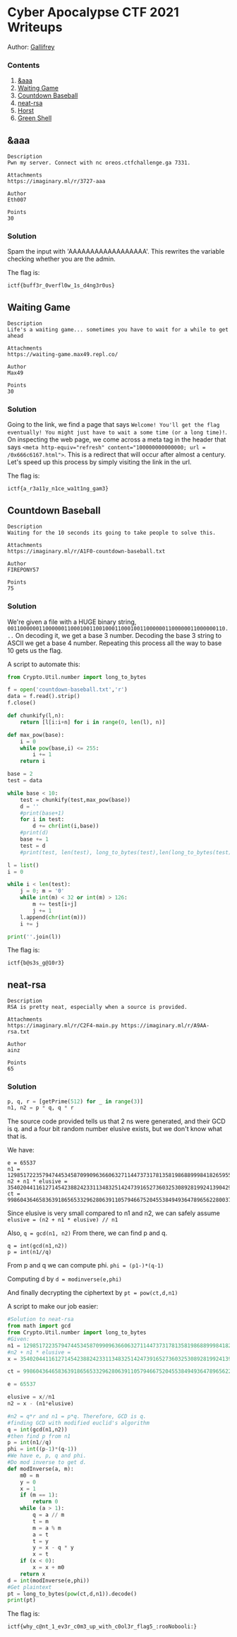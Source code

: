 # Cyber Apocalypse CTF 2021 Writeups
Author: [Gallifrey](https://github.com/gall1frey)

### Contents
1. [&aaa](#aaa)
2. [Waiting Game](#waiting-game)
3. [Countdown Baseball](#countdown-baseball)
4. [neat-rsa](#neat-rsa)
5. [Horst](#horst)
6. [Green Shell](#green-shell)


## &aaa<a name="aaa"></a>
```
Description
Pwn my server. Connect with nc oreos.ctfchallenge.ga 7331.

Attachments
https://imaginary.ml/r/3727-aaa

Author
Eth007

Points
30
```
### Solution
Spam the input with 'AAAAAAAAAAAAAAAAAA'. This rewrites the variable checking whether you are the admin.

The flag is:
```
ictf{buff3r_0verfl0w_1s_d4ng3r0us}
```

## Waiting Game<a name="waiting-game"></a>
```
Description
Life's a waiting game... sometimes you have to wait for a while to get ahead

Attachments
https://waiting-game.max49.repl.co/

Author
Max49

Points
30
```
### Solution
Going to the link, we find a page that says ```Welcome! You'll get the flag eventually! You might just have to wait a some time (or a long time)!```.
On inspecting the web page, we come across a meta tag in the header that says ```<meta http-equiv="refresh" content="100000000000000; url = /0x666c6167.html">```.
This is a redirect that will occur after almost a century. Let's speed up this process by simply visiting the link in the url.

The flag is:
```
ictf{a_r3a11y_n1ce_wa1t1ng_gam3}
```

## Countdown Baseball<a name="countdown-baseball"></a>
```
Description
Waiting for the 10 seconds its going to take people to solve this.

Attachments
https://imaginary.ml/r/A1F0-countdown-baseball.txt

Author
FIREPONY57

Points
75
```
### Solution

We're given a file with a HUGE binary string, ```001100000011000000110001001100100011000100110000001100000011000000110...``` On decoding it, we get a base 3 number. Decoding the base 3 string to ASCII we get a base 4 number. Repeating this process all the way to base 10 gets us the flag.

A script to automate this:
```python
from Crypto.Util.number import long_to_bytes

f = open('countdown-baseball.txt','r')
data = f.read().strip()
f.close()

def chunkify(l,n):
    return [l[i:i+n] for i in range(0, len(l), n)]

def max_pow(base):
    i = 0
    while pow(base,i) <= 255:
        i += 1
    return i

base = 2
test = data

while base < 10:
    test = chunkify(test,max_pow(base))
    d = ''
    #print(base+1)
    for i in test:
        d += chr(int(i,base))
    #print(d)
    base += 1
    test = d
    #print(test, len(test), long_to_bytes(test),len(long_to_bytes(test)), sep = '\n')

l = list()
i = 0

while i < len(test):
    j = 0; m = '0'
    while int(m) < 32 or int(m) > 126:
        m += test[i+j]
        j += 1
    l.append(chr(int(m)))
    i += j

print(''.join(l))
```

The flag is:
```
ictf{b@s3s_g@10r3}
```

## neat-rsa<a name="neat-rsa"></a>
```
Description
RSA is pretty neat, especially when a source is provided.

Attachments
https://imaginary.ml/r/C2F4-main.py https://imaginary.ml/r/A9AA-rsa.txt

Author
ainz

Points
65
```
### Solution
```python
p, q, r = [getPrime(512) for _ in range(3)]
n1, n2 = p * q, q * r
```
The source code provided tells us that 2 ns were generated, and their GCD is q.
and a four bit random number elusive exists, but we don't know what that is.

We have:
```
e = 65537
n1 = 129851722357947445345870990963660632711447373178135819868899984182659557798630904818907679897656671090445195493024305192175998357725180728308641342052877827178063748226956003293995628809809946890377677500727765422671309139577956460806060356061643066260620532143971581138444887013251083401740953016800526561369
n2 + n1 * elusive = 354020441161271454238824233113483251424739165273603253089281992413904299790750998993004221545361940017125675049620866260946107295019570616958455252820784279420662013197185267268535478305987123286908618637917837561207744990593948143827775524857529903243255631176220324605682439947302448209103973570727852816857845902079
ct = 99860436465836391865653329628063911057946675204553849493647896562280037248239340521968032740474787220879813274343214941793443913638426853461368251451691055571860562982592326807064465612371566427699272833229440737810391158841432366489390151103656479013891591734401496841642436054950303923680083243969093719406
```
Since elusive is very small compared to n1 and n2, we can safely assume ```elusive = (n2 + n1 * elusive) // n1```

Also, ```q = gcd(n1, n2)```
From there, we can find p and q.
```
q = int(gcd(n1,n2))
p = int(n1//q)
```
From p and q we can compute phi. ```phi = (p1-)*(q-1)```

Computing d by ```d = modinverse(e,phi)```

And finally decrypting the ciphertext by ```pt = pow(ct,d,n1)```

A script to make our job easier:
```python
#Solution to neat-rsa
from math import gcd
from Crypto.Util.number import long_to_bytes
#Given:
n1 = 129851722357947445345870990963660632711447373178135819868899984182659557798630904818907679897656671090445195493024305192175998357725180728308641342052877827178063748226956003293995628809809946890377677500727765422671309139577956460806060356061643066260620532143971581138444887013251083401740953016800526561369
#n2 + n1 * elusive =
x = 354020441161271454238824233113483251424739165273603253089281992413904299790750998993004221545361940017125675049620866260946107295019570616958455252820784279420662013197185267268535478305987123286908618637917837561207744990593948143827775524857529903243255631176220324605682439947302448209103973570727852816857845902079

ct = 99860436465836391865653329628063911057946675204553849493647896562280037248239340521968032740474787220879813274343214941793443913638426853461368251451691055571860562982592326807064465612371566427699272833229440737810391158841432366489390151103656479013891591734401496841642436054950303923680083243969093719406

e = 65537

elusive = x//n1
n2 = x - (n1*elusive)

#n2 = q*r and n1 = p*q. Therefore, GCD is q.
#finding GCD with modified euclid's algorithm
q = int(gcd(n1,n2))
#then find p from n1
p = int(n1//q)
phi = int((p-1)*(q-1))
#We have e, p, q and phi.
#Do mod inverse to get d.
def modInverse(a, m):
    m0 = m
    y = 0
    x = 1
    if (m == 1):
        return 0
    while (a > 1):
        q = a // m
        t = m
        m = a % m
        a = t
        t = y
        y = x - q * y
        x = t
    if (x < 0):
        x = x + m0
    return x
d = int(modInverse(e,phi))
#Get plaintext
pt = long_to_bytes(pow(ct,d,n1)).decode()
print(pt)
```

The flag is:
```
ictf{why_c@nt_1_ev3r_c0m3_up_with_c0ol3r_flag5_:rooNobooli:}
```
